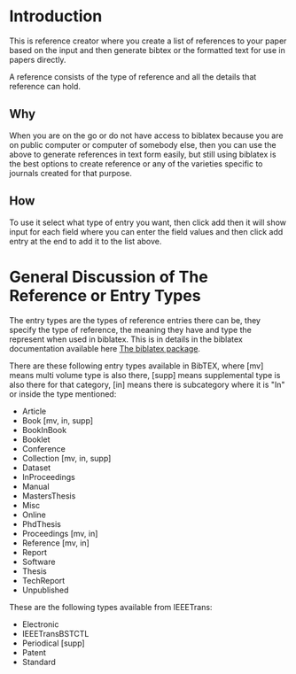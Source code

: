 # Introduction
This is reference creator where you create a list of references to your paper based on the input and then generate bibtex or the formatted text for use in papers directly.

A reference consists of the type of reference and all the details that reference can hold.

## Why
When you are on the go or do not have access to biblatex because you are on public computer or computer of somebody else, then you can use the above to generate references in text form easily, but still using biblatex is the best options to create reference or any of the varieties specific to journals created for that purpose. 

## How
To use it select what type of entry you want, then click add then it will show input for each field where you can enter the field values and then click add entry at the end to add it to the list above.

# General Discussion of The Reference or Entry Types

The entry types are the types of reference entries there can be, they specify the type of reference, the meaning they have and type the represent when used in biblatex. This is in details in the biblatex documentation available here [The biblatex package](https://mirror.niser.ac.in/ctan/macros/latex/contrib/biblatex/doc/biblatex.pdf).

There are these following entry types available in BibTEX, 
where 
[mv] means multi volume type is also there, 
[supp] means supplemental type is also there for that category, 
[in] means there is subcategory where it is "In" or inside the type mentioned:

- Article
- Book [mv, in, supp]
- BookInBook
- Booklet
- Conference
- Collection [mv, in, supp]
- Dataset
- InProceedings
- Manual
- MastersThesis
- Misc
- Online
- PhdThesis
- Proceedings [mv, in]
- Reference [mv, in]
- Report
- Software
- Thesis
- TechReport
- Unpublished


These are the following types available from IEEETrans:
- Electronic
- IEEETransBSTCTL
- Periodical [supp]
- Patent
- Standard